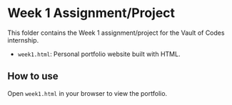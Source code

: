# Week 1 Assignment/Project

This folder contains the Week 1 assignment/project for the Vault of Codes internship.

- `week1.html`: Personal portfolio website built with HTML.

## How to use
Open `week1.html` in your browser to view the portfolio.
